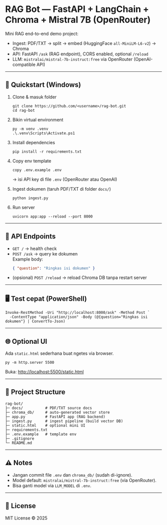 # RAG Bot — FastAPI + LangChain + Chroma + Mistral 7B (OpenRouter)

Mini RAG end-to-end demo project:

- Ingest: PDF/TXT → split → embed (HuggingFace `all-MiniLM-L6-v2`) → Chroma  
- API: FastAPI `/ask` (RAG endpoint), CORS enabled, optional `/reload`  
- LLM: `mistralai/mistral-7b-instruct:free` via OpenRouter (OpenAI-compatible API)

---

## 🚀 Quickstart (Windows)

1. Clone & masuk folder  
   ```
   git clone https://github.com/<username>/rag-bot.git
   cd rag-bot
   ```

2. Bikin virtual environment  
   ```
   py -m venv .venv
   .\.venv\Scripts\Activate.ps1
   ```

3. Install dependencies  
   ```
   pip install -r requirements.txt
   ```

4. Copy env template  
   ```
   copy .env.example .env
   ```
   → isi API key di file `.env` (OpenRouter atau OpenAI)

5. Ingest dokumen (taruh PDF/TXT di folder `docs/`)  
   ```
   python ingest.py
   ```

6. Run server  
   ```
   uvicorn app:app --reload --port 8000
   ```

---

## 📡 API Endpoints

- `GET /` → health check  
- `POST /ask` → query ke dokumen  
  Example body:
  ```json
  { "question": "Ringkas isi dokumen" }
  ```
- (opsional) `POST /reload` → reload Chroma DB tanpa restart server

---

## 🖥️ Test cepat (PowerShell)

```
Invoke-RestMethod -Uri "http://localhost:8000/ask" -Method Post `
  -ContentType "application/json" -Body (@{question="Ringkas isi dokumen"} | ConvertTo-Json)
```

---

## 🌐 Optional UI

Ada `static.html` sederhana buat ngetes via browser.

```
py -m http.server 5500
```

Buka: [http://localhost:5500/static.html](http://localhost:5500/static.html)

---

## 📂 Project Structure

```
rag-bot/
├─ docs/          # PDF/TXT source docs
├─ chroma_db/     # auto-generated vector store
├─ app.py         # FastAPI app (RAG backend)
├─ ingest.py      # ingest pipeline (build vector DB)
├─ static.html    # optional mini UI
├─ requirements.txt
├─ .env.example   # template env
├─ .gitignore
└─ README.md
```

---

## ⚠️ Notes

- Jangan commit file `.env` dan `chroma_db/` (sudah di-ignore).  
- Model default: `mistralai/mistral-7b-instruct:free` (via OpenRouter).  
- Bisa ganti model via `LLM_MODEL` di `.env`.

---

## 📜 License

MIT License © 2025  
